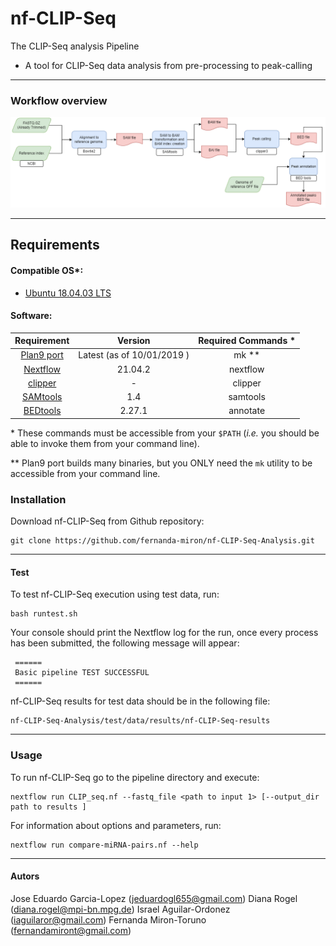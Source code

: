 # nf-CLIP-Seq 

The CLIP-Seq analysis Pipeline

- A tool for CLIP-Seq data analysis from pre-processing to
peak-calling

---

### Workflow overview
![General Workflow](dev_notes/Workflow.png)

---
## Requirements
#### Compatible OS*:
* [Ubuntu 18.04.03 LTS](http://releases.ubuntu.com/18.04/)

#### Software:
| Requirement | Version  | Required Commands * |
|:---------:|:--------:|:-------------------:|
| [Plan9 port](https://github.com/9fans/plan9port) | Latest (as of 10/01/2019 ) | mk \** |
| [Nextflow](https://www.nextflow.io/) | 21.04.2 | nextflow |
| [clipper](https://github.com/YeoLab/clipper) | - | clipper |
| [SAMtools](http://samtools.sourceforge.net/) | 1.4 | samtools |
| [BEDtools](https://bedtools.readthedocs.io/en/latest/) | 2.27.1 | annotate |

\* These commands must be accessible from your `$PATH` (*i.e.* you should be able to invoke them from your command line).  

\** Plan9 port builds many binaries, but you ONLY need the `mk` utility to be accessible from your command line.

### Installation
Download nf-CLIP-Seq  from Github repository:  
```
git clone https://github.com/fernanda-miron/nf-CLIP-Seq-Analysis.git
```
---

#### Test
To test nf-CLIP-Seq execution using test data, run:
```
bash runtest.sh
```
   Your console should print the Nextflow log for the run, once every process has been submitted, the following message will appear:

```
 ======
 Basic pipeline TEST SUCCESSFUL
 ======

```

nf-CLIP-Seq results for test data should be in the following file:
```
nf-CLIP-Seq-Analysis/test/data/results/nf-CLIP-Seq-results
```
---

### Usage
To run nf-CLIP-Seq go to the pipeline directory and execute:
```
nextflow run CLIP_seq.nf --fastq_file <path to input 1> [--output_dir path to results ]

```

For information about options and parameters, run:
```
nextflow run compare-miRNA-pairs.nf --help
```
---

#### Autors
Jose Eduardo Garcia-Lopez (jeduardogl655@gmail.com)
Diana Rogel (diana.rogel@mpi-bn.mpg.de)
Israel Aguilar-Ordonez (iaguilaror@gmail.com)
Fernanda Miron-Toruno (fernandamiront@gmail.com)

